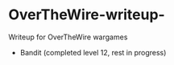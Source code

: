 # OverTheWire-writeup-
Writeup for OverTheWire wargames

- Bandit (completed level 12, rest in progress) 
